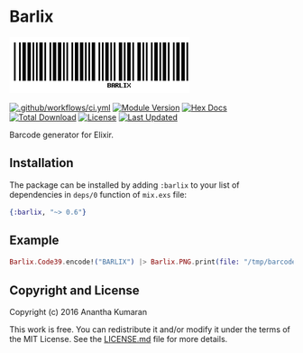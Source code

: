 # Barlix

![BARLIX](./assets/logo.png "BARLIX")

[![.github/workflows/ci.yml](https://github.com/ananthakumaran/barlix/actions/workflows/ci.yml/badge.svg)](https://github.com/ananthakumaran/barlix/actions/workflows/ci.yml)
[![Module Version](https://img.shields.io/hexpm/v/barlix.svg)](https://hex.pm/packages/barlix)
[![Hex Docs](https://img.shields.io/badge/hex-docs-lightgreen.svg)](https://hexdocs.pm/barlix/)
[![Total Download](https://img.shields.io/hexpm/dt/barlix.svg)](https://hex.pm/packages/barlix)
[![License](https://img.shields.io/hexpm/l/barlix.svg)](https://github.com/ananthakumaran/barlix/blob/master/LICENSE.md)
[![Last Updated](https://img.shields.io/github/last-commit/ananthakumaran/barlix.svg)](https://github.com/ananthakumaran/barlix/commits/master)


Barcode generator for Elixir.

## Installation

The package can be installed by adding `:barlix` to your list of dependencies in
`deps/0` function of `mix.exs` file:

```elixir
{:barlix, "~> 0.6"}
```

## Example

```elixir
Barlix.Code39.encode!("BARLIX") |> Barlix.PNG.print(file: "/tmp/barcode.png")
```

## Copyright and License

Copyright (c) 2016 Anantha Kumaran

This work is free. You can redistribute it and/or modify it under the
terms of the MIT License. See the [LICENSE.md](./LICENSE.md) file for more details.
